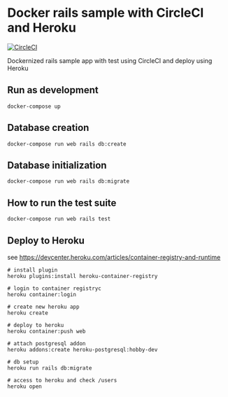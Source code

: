 # Docker rails sample with CircleCI and Heroku
[![CircleCI](https://circleci.com/gh/Kesin11/docker_rails_sample/tree/master.svg?style=svg)](https://circleci.com/gh/Kesin11/docker_rails_sample/tree/master)

Dockernized rails sample app with test using CircleCI and deploy using Heroku

## Run as development

```
docker-compose up
```

## Database creation

```
docker-compose run web rails db:create
```

## Database initialization

```
docker-compose run web rails db:migrate
```

## How to run the test suite

```
docker-compose run web rails test
```

## Deploy to Heroku
see https://devcenter.heroku.com/articles/container-registry-and-runtime

```
# install plugin
heroku plugins:install heroku-container-registry

# login to container registryc
heroku container:login

# create new heroku app
heroku create

# deploy to heroku
heroku container:push web

# attach postgresql addon
heroku addons:create heroku-postgresql:hobby-dev

# db setup
heroku run rails db:migrate

# access to heroku and check /users
heroku open
```
